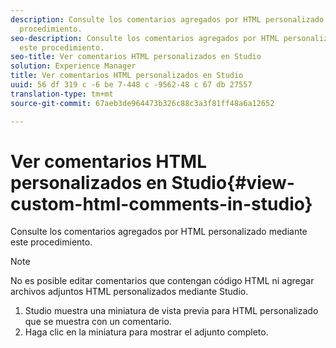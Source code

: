 ```yaml
---
description: Consulte los comentarios agregados por HTML personalizado mediante este
  procedimiento.
seo-description: Consulte los comentarios agregados por HTML personalizado mediante
  este procedimiento.
seo-title: Ver comentarios HTML personalizados en Studio
solution: Experience Manager
title: Ver comentarios HTML personalizados en Studio
uuid: 56 df 319 c -6 be 7-448 c -9562-48 c 67 db 27557
translation-type: tm+mt
source-git-commit: 67aeb3de964473b326c88c3a3f81ff48a6a12652

---
```



# Ver comentarios HTML personalizados en Studio{#view-custom-html-comments-in-studio}

Consulte los comentarios agregados por HTML personalizado mediante este procedimiento.

>[!NOTE]
>
>No es posible editar comentarios que contengan código HTML ni agregar archivos adjuntos HTML personalizados mediante Studio.

1. Studio muestra una miniatura de vista previa para HTML personalizado que se muestra con un comentario.
1. Haga clic en la miniatura para mostrar el adjunto completo.
